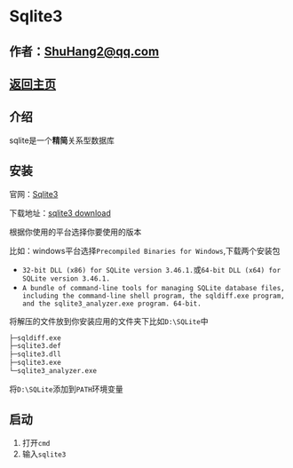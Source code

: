 # Sqlite3

## 作者：ShuHang2@qq.com

## [返回主页](../README.md)

## 介绍

sqlite是一个**精简**关系型数据库

## 安装

官网：[Sqlite3](https://www.sqlite.org/index.html)

下载地址：[sqlite3 download](https://www.sqlite.org/download.html)

根据你使用的平台选择你要使用的版本

比如：windows平台选择`Precompiled Binaries for Windows`,下载两个安装包

* `32-bit DLL (x86) for SQLite version 3.46.1.`或`64-bit DLL (x64) for SQLite version 3.46.1.`
* `A bundle of command-line tools for managing SQLite database files, including the command-line shell program, the sqldiff.exe program, and the sqlite3_analyzer.exe program. 64-bit.`

将解压的文件放到你安装应用的文件夹下比如`D:\SQLite`中

```cmd
├─sqldiff.exe 
├─sqlite3.def 
├─sqlite3.dll 
├─sqlite3.exe 
└─sqlite3_analyzer.exe 
```

将`D:\SQLite`添加到`PATH`环境变量

## 启动

1. 打开`cmd`
2. 输入`sqlite3`
